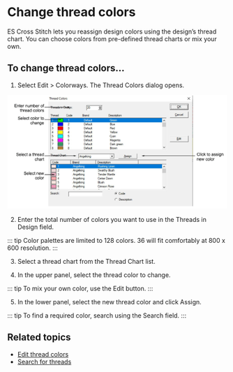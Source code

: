# Change thread colors

ES Cross Stitch lets you reassign design colors using the design’s thread chart. You can choose colors from pre-defined thread charts or mix your own.

## To change thread colors...

1. Select Edit > Colorways. The Thread Colors dialog opens.

![ThreadColors.png](assets/ThreadColors.png)

2. Enter the total number of colors you want to use in the Threads in Design field.

::: tip
Color palettes are limited to 128 colors. 36 will fit comfortably at 800 x 600 resolution.
:::

3. Select a thread chart from the Thread Chart list.

4. In the upper panel, select the thread color to change.

::: tip
To mix your own color, use the Edit button.
:::

5. In the lower panel, select the new thread color and click Assign.

::: tip
To find a required color, search using the Search field.
:::

## Related topics

- [Edit thread colors](Edit_thread_colors)
- [Search for threads](Search_for_threads)
